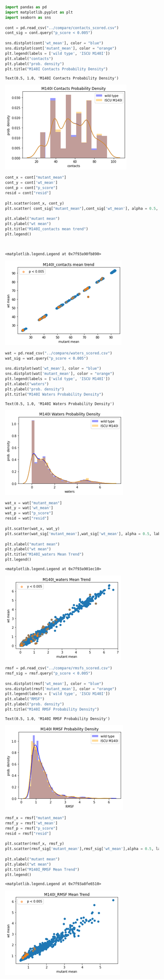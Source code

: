 ```python
import pandas as pd
import matplotlib.pyplot as plt
import seaborn as sns

cont = pd.read_csv("../compare/contacts_scored.csv")
cont_sig = cont.query("p_score < 0.005")

sns.distplot(cont['wt_mean'], color = "blue")
sns.distplot(cont['mutant_mean'], color = "orange")
plt.legend(labels = ['wild type', 'ISCU M140I'])
plt.xlabel("contacts")
plt.ylabel("prob. density")
plt.title("M140I Contacts Probability Density")

```




    Text(0.5, 1.0, 'M140I Contacts Probability Density')




![png](output_0_1.png)



```python
cont_x = cont["mutant_mean"]
cont_y = cont['wt_mean']
cont_p = cont["p_score"]
resid = cont["resid"]

plt.scatter(cont_x, cont_y)
plt.scatter( cont_sig["mutant_mean"],cont_sig['wt_mean'], alpha = 0.5, label = "p < 0.005")

plt.xlabel("mutant mean")
plt.ylabel("wt mean")
plt.title("M140I_contacts mean trend")
plt.legend()

        
```




    <matplotlib.legend.Legend at 0x7f93a90fb890>




![png](output_1_1.png)



```python
wat = pd.read_csv("../compare/waters_scored.csv")
wat_sig = wat.query("p_score < 0.005")

sns.distplot(wat['wt_mean'], color = "blue")
sns.distplot(wat['mutant_mean'], color = "orange")
plt.legend(labels = ['wild type', 'ISCU M140I'])
plt.xlabel("waters")
plt.ylabel("prob. density")
plt.title("M140I Waters Probability Density")
```




    Text(0.5, 1.0, 'M140I Waters Probability Density')




![png](output_2_1.png)



```python
wat_x = wat["mutant_mean"]
wat_y = wat['wt_mean']
wat_p = wat["p_score"]
resid = wat["resid"]

plt.scatter(wat_x, wat_y)
plt.scatter(wat_sig['mutant_mean'],wat_sig['wt_mean'], alpha = 0.5, label = "y < 0.005")

plt.xlabel("mutant mean")
plt.ylabel("wt mean")
plt.title("M140I_waters Mean Trend")
plt.legend()

```




    <matplotlib.legend.Legend at 0x7f93a901ec10>




![png](output_3_1.png)



```python
rmsf = pd.read_csv("../compare/rmsfs_scored.csv")
rmsf_sig = rmsf.query("p_score < 0.005")

sns.distplot(rmsf['wt_mean'], color = "blue")
sns.distplot(rmsf['mutant_mean'], color = "orange")
plt.legend(labels = ['wild type', 'ISCU M140I'])
plt.xlabel("RMSF")
plt.ylabel("prob. density")
plt.title("M140I RMSF Probability Density")
```




    Text(0.5, 1.0, 'M140I RMSF Probability Density')




![png](output_4_1.png)



```python
rmsf_x = rmsf["mutant_mean"]
rmsf_y = rmsf['wt_mean']
rmsf_p = rmsf["p_score"]
resid = rmsf["resid"]

plt.scatter(rmsf_x, rmsf_y)
plt.scatter(rmsf_sig['mutant_mean'],rmsf_sig['wt_mean'],alpha = 0.5, label = "p < 0.005")

plt.xlabel("mutant mean")
plt.ylabel("wt mean")
plt.title("M140I_RMSF Mean Trend")
plt.legend()
```




    <matplotlib.legend.Legend at 0x7f93a8fe6510>




![png](output_5_1.png)



```python

```
